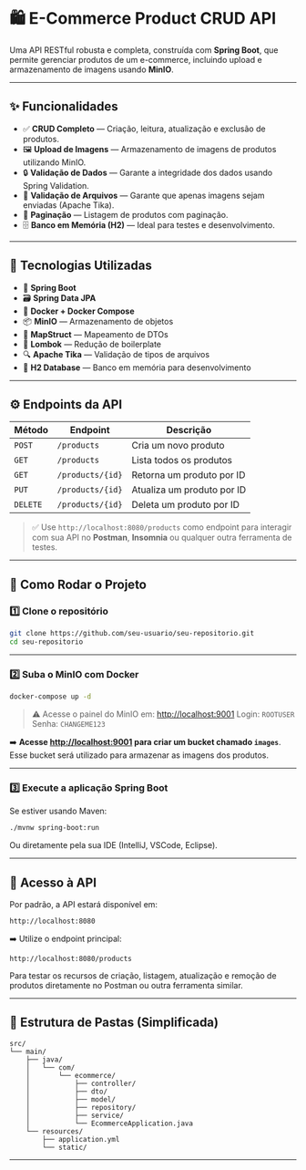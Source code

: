 # 🛍️ E-Commerce Product CRUD API

Uma API RESTful robusta e completa, construída com **Spring Boot**, que permite gerenciar produtos de um e-commerce, incluindo upload e armazenamento de imagens usando **MinIO**.

---

## ✨ Funcionalidades

* ✅ **CRUD Completo** — Criação, leitura, atualização e exclusão de produtos.
* 🖼️ **Upload de Imagens** — Armazenamento de imagens de produtos utilizando MinIO.
* 🔒 **Validação de Dados** — Garante a integridade dos dados usando Spring Validation.
* 📄 **Validação de Arquivos** — Garante que apenas imagens sejam enviadas (Apache Tika).
* 📑 **Paginação** — Listagem de produtos com paginação.
* 🗄️ **Banco em Memória (H2)** — Ideal para testes e desenvolvimento.

---

## 🚀 Tecnologias Utilizadas

* 🌱 **Spring Boot**
* 🗃️ **Spring Data JPA**
* 🐳 **Docker + Docker Compose**
* 📦 **MinIO** — Armazenamento de objetos
* 📄 **MapStruct** — Mapeamento de DTOs
* 🧩 **Lombok** — Redução de boilerplate
* 🔍 **Apache Tika** — Validação de tipos de arquivos
* 💾 **H2 Database** — Banco em memória para desenvolvimento

---

## ⚙️ Endpoints da API

| Método   | Endpoint         | Descrição                  |
| -------- | ---------------- | -------------------------- |
| `POST`   | `/products`      | Cria um novo produto       |
| `GET`    | `/products`      | Lista todos os produtos    |
| `GET`    | `/products/{id}` | Retorna um produto por ID  |
| `PUT`    | `/products/{id}` | Atualiza um produto por ID |
| `DELETE` | `/products/{id}` | Deleta um produto por ID   |

> ✅ Use `http://localhost:8080/products` como endpoint para interagir com sua API no **Postman**, **Insomnia** ou qualquer outra ferramenta de testes.

---

## 🏁 Como Rodar o Projeto

### 1️⃣ Clone o repositório

```bash
git clone https://github.com/seu-usuario/seu-repositorio.git
cd seu-repositorio
```

---

### 2️⃣ Suba o MinIO com Docker

```bash
docker-compose up -d
```

> ⚠️ Acesse o painel do MinIO em: [http://localhost:9001](http://localhost:9001)
> Login: `ROOTUSER`
> Senha: `CHANGEME123`

➡️ **Acesse [http://localhost:9001](http://localhost:9001) para criar um bucket chamado `images`**. Esse bucket será utilizado para armazenar as imagens dos produtos.

---

### 3️⃣ Execute a aplicação Spring Boot

Se estiver usando Maven:

```bash
./mvnw spring-boot:run
```

Ou diretamente pela sua IDE (IntelliJ, VSCode, Eclipse).

---

## 🔗 Acesso à API

Por padrão, a API estará disponível em:

```
http://localhost:8080
```

➡️ Utilize o endpoint principal:

```
http://localhost:8080/products
```

Para testar os recursos de criação, listagem, atualização e remoção de produtos diretamente no Postman ou outra ferramenta similar.

---

## 📂 Estrutura de Pastas (Simplificada)

```
src/
└── main/
    ├── java/
    │   └── com/
    │       └── ecommerce/
    │           ├── controller/
    │           ├── dto/
    │           ├── model/
    │           ├── repository/
    │           ├── service/
    │           └── EcommerceApplication.java
    └── resources/
        ├── application.yml
        └── static/
```

---
